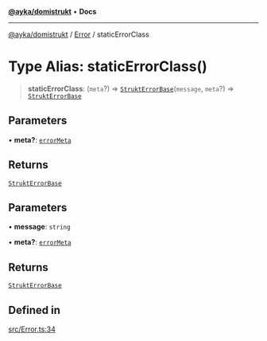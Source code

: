 [**@ayka/domistrukt**](../../../README.md) • **Docs**

***

[@ayka/domistrukt](../../../globals.md) / [Error](../README.md) / staticErrorClass

# Type Alias: staticErrorClass()

> **staticErrorClass**: (`meta`?) => [`StruktErrorBase`](../classes/StruktErrorBase.md)(`message`, `meta`?) => [`StruktErrorBase`](../classes/StruktErrorBase.md)

## Parameters

• **meta?**: [`errorMeta`](errorMeta.md)

## Returns

[`StruktErrorBase`](../classes/StruktErrorBase.md)

## Parameters

• **message**: `string`

• **meta?**: [`errorMeta`](errorMeta.md)

## Returns

[`StruktErrorBase`](../classes/StruktErrorBase.md)

## Defined in

[src/Error.ts:34](https://github.com/AndreyMork/domistrukt/blob/ee84aeb0d3ada132fc6b9944abd48429a367a44b/src/Error.ts#L34)
